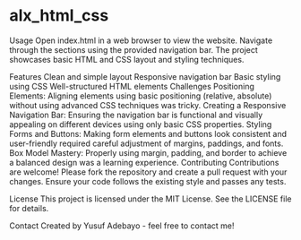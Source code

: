 # alx_html_css
Usage
Open index.html in a web browser to view the website. Navigate through the sections using the provided navigation bar. The project showcases basic HTML and CSS layout and styling techniques.

Features
Clean and simple layout
Responsive navigation bar
Basic styling using CSS
Well-structured HTML elements
Challenges
Positioning Elements:
Aligning elements using basic positioning (relative, absolute) without using advanced CSS techniques was tricky.
Creating a Responsive Navigation Bar:
Ensuring the navigation bar is functional and visually appealing on different devices using only basic CSS properties.
Styling Forms and Buttons:
Making form elements and buttons look consistent and user-friendly required careful adjustment of margins, paddings, and fonts.
Box Model Mastery:
Properly using margin, padding, and border to achieve a balanced design was a learning experience.
Contributing
Contributions are welcome! Please fork the repository and create a pull request with your changes. Ensure your code follows the existing style and passes any tests.

License
This project is licensed under the MIT License. See the LICENSE file for details.

Contact
Created by Yusuf Adebayo - feel free to contact me!